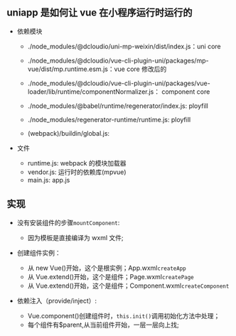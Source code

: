## uniapp 是如何让 vue 在小程序运行时运行的

- 依赖模块

  - ./node_modules/@dcloudio/uni-mp-weixin/dist/index.js：uni core
  - ./node_modules/@dcloudio/vue-cli-plugin-uni/packages/mp-vue/dist/mp.runtime.esm.js：vue core 修改后的
  - ./node_modules/@dcloudio/vue-cli-plugin-uni/packages/vue-loader/lib/runtime/componentNormalizer.js： component core

  - ./node_modules/@babel/runtime/regenerator/index.js: ployfill
  - ./node_modules/regenerator-runtime/runtime.js: ployfill
  - (webpack)/buildin/global.js:

- 文件
  - runtime.js: webpack 的模块加载器
  - vendor.js: 运行时的依赖库(mpvue)
  - main.js: app.js

## 实现

- 没有安装组件的步骤`mountComponent`:

  - 因为模板是直接编译为 wxml 文件;

- 创建组件实例：

  - 从 new Vue()开始，这个是根实例；App.wxml`createApp`
  - 从 Vue.extend()开始，这个是组件；Page.wxml`createPage`
  - 从 Vue.extend()开始，这个是组件；Component.wxml`createComponent`

- 依赖注入（provide/inject）:
  - Vue.component()创建组件时，`this.init()`调用初始化方法中处理；
  - 每个组件有$parent,从当前组件开始，一层一层向上找;
